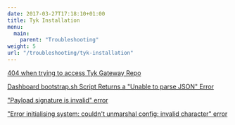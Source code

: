 ```yaml
---
date: 2017-03-27T17:18:10+01:00
title: Tyk Installation
menu:
  main:
    parent: "Troubleshooting"
weight: 5
url: "/troubleshooting/tyk-installation"
---
```


[404 when trying to access Tyk Gateway Repo](/docs/troubleshooting/tyk-installation/404-trying-access-tyk-gateway-repo/)

[Dashboard bootstrap.sh Script Returns a "Unable to parse JSON" Error](/docs/troubleshooting/tyk-installation/parsing-json-error-from-dashboard-bootstrap/)

["Payload signature is invalid" error](/docs/troubleshooting/tyk-installation/payload-signature-invalid-error/)

["Error initialising system: couldn't unmarshal config: invalid character" error](/docs/troubleshooting/tyk-installation/couldnt-unmarshal-config-error/)




